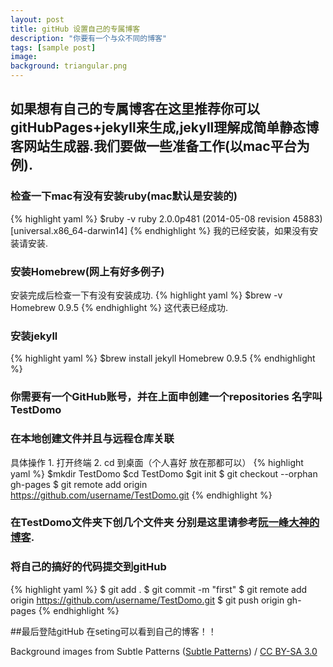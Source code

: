 ```yaml
---
layout: post
title: gitHub 设置自己的专属博客
description: "你要有一个与众不同的博客"
tags: [sample post]
image:
background: triangular.png
---
```


## 如果想有自己的专属博客在这里推荐你可以gitHubPages+jekyll来生成,jekyll理解成简单静态博客网站生成器.我们要做一些准备工作(以mac平台为例).

###  检查一下mac有没有安装ruby(mac默认是安装的)
{% highlight yaml %}
$ruby -v
ruby 2.0.0p481 (2014-05-08 revision 45883) [universal.x86_64-darwin14]
{% endhighlight %}
我的已经安装，如果没有安装请安装.

###  安装Homebrew(网上有好多例子)
安装完成后检查一下有没有安装成功.
{% highlight yaml %}
$brew -v
Homebrew 0.9.5
{% endhighlight %}
这代表已经成功.

###  安装jekyll
{% highlight yaml %}
$brew install jekyll
Homebrew 0.9.5
{% endhighlight %}

### 你需要有一个GitHub账号，并在上面申创建一个repositories 名字叫TestDomo
###  在本地创建文件并且与远程仓库关联
具体操作
	1. 打开终端
	2. cd 到桌面（个人喜好  放在那都可以）
	{% highlight yaml %}
	$mkdir TestDomo
	$cd TestDomo
	$git init 
	$ git checkout --orphan gh-pages
	$ git remote add origin https://github.com/username/TestDomo.git
	{% endhighlight %}
###  在TestDomo文件夹下创几个文件夹 分别是这里请参考[阮一峰大神的博客](http://www.ruanyifeng.com/blog/2012/08/blogging_with_jekyll.html).

###  将自己的搞好的代码提交到gitHub

{% highlight yaml %}
$ git add .
$ git commit -m "first"
$ git remote add origin https://github.com/username/TestDomo.git
$ git push origin gh-pages
{% endhighlight %}

##最后登陆gitHub 在seting可以看到自己的博客！！

<div xmlns:cc="http://creativecommons.org/ns#" xmlns:dct="http://purl.org/dc/terms/" about="http://subtlepatterns.com" class="notice">Background images from <span property="dct:title">Subtle Patterns</span> (<a rel="cc:attributionURL" property="cc:attributionName" href="http://subtlepatterns.com">Subtle Patterns</a>) / <a rel="license" href="http://creativecommons.org/licenses/by-sa/3.0/">CC BY-SA 3.0</a></div>